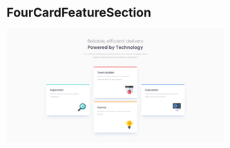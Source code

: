 # FourCardFeatureSection

![FourCardFeatureSection](https://github.com/Edanriell/FourCardFeatureSection/blob/develop/image.jpg?raw=true)